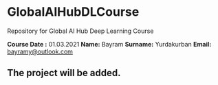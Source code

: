 # GlobalAIHubDLCourse
Repository for Global AI Hub Deep Learning Course

**Course Date :** 01.03.2021
**Name:** Bayram
**Surname:** Yurdakurban
**Email:** bayramy@outlook.com

## The project will be added.
